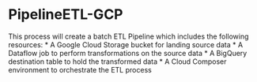 # PipelineETL-GCP

This process will create a batch ETL Pipeline which includes the following resources:
    * A Google Cloud Storage bucket for landing source data
    * A Dataflow job to perform transformations on the source data
    * A BigQuery destination table to hold the transformed data 
    * A Cloud Composer environment to orchestrate the ETL process
    
    
